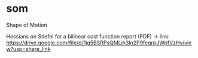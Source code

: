 # som
Shape of Motion

Hessians on Stiefel for a bilinear cost function report (PDF) -> link:
https://drive.google.com/file/d/1jg5BSRPsQMLih3ln2P9feqrpJWpfVzHv/view?usp=share_link